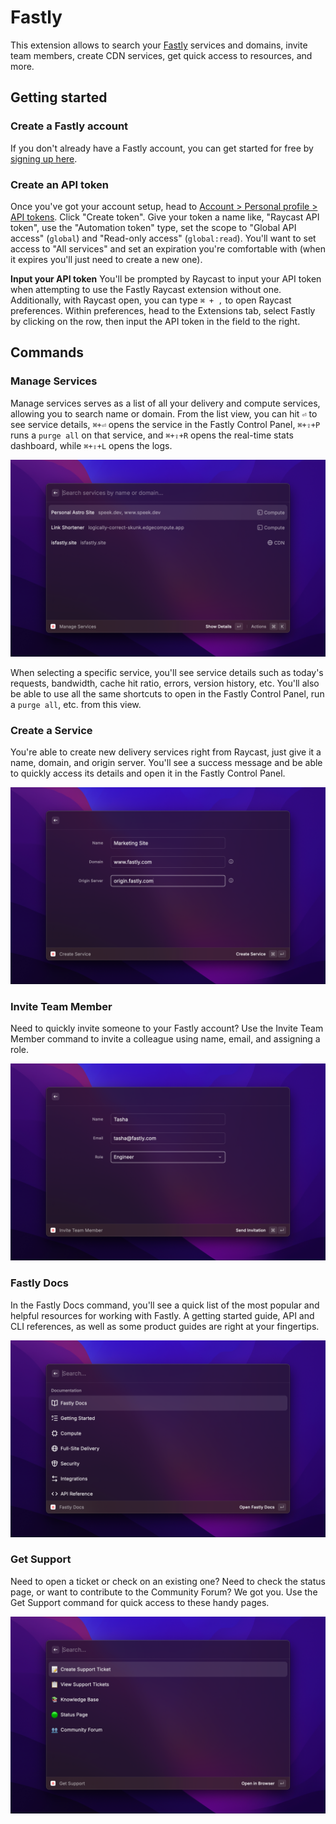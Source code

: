 # Fastly

This extension allows to search your [Fastly](https://www.fastly.com) services and domains, invite team members, create CDN services, get quick access to resources, and more.

## Getting started

### Create a Fastly account

If you don't already have a Fastly account, you can get started for free by [signing up here](https://fastly.com/signup).

### Create an API token

Once you've got your account setup, head to [Account > Personal profile > API tokens](https://manage.fastly.com/account/personal/tokens). Click "Create token". Give your token a name like, "Raycast API token", use the "Automation token" type, set the scope to "Global API access" (`global`) and "Read-only access" (`global:read`). You'll want to set access to "All services" and set an expiration you're comfortable with (when it expires you'll just need to create a new one).

**Input your API token**
You'll be prompted by Raycast to input your API token when attempting to use the Fastly Raycast extension without one. Additionally, with Raycast open, you can type `⌘ + ,` to open Raycast preferences. Within preferences, head to the Extensions tab, select Fastly by clicking on the row, then input the API token in the field to the right.

## Commands

### Manage Services

Manage services serves as a list of all your delivery and compute services, allowing you to search name or domain. From the list view, you can hit `⏎` to see service details, `⌘+⏎` opens the service in the Fastly Control Panel, `⌘+⇪+P` runs a `purge all` on that service, and `⌘+⇪+R` opens the real-time stats dashboard, while `⌘+⇪+L` opens the logs.

![screenshot of the manage services command](./metadata/fastly-1.png)

When selecting a specific service, you'll see service details such as today's requests, bandwidth, cache hit ratio, errors, version history, etc. You'll also be able to use all the same shortcuts to open in the Fastly Control Panel, run a `purge all`, etc. from this view.

### Create a Service

You're able to create new delivery services right from Raycast, just give it a name, domain, and origin server. You'll see a success message and be able to quickly access its details and open it in the Fastly Control Panel.

![screenshot of the create a service command](./metadata/fastly-4.png)

### Invite Team Member

Need to quickly invite someone to your Fastly account? Use the Invite Team Member command to invite a colleague using name, email, and assigning a role.

![screenshot of the create a service command](./metadata/fastly-3.png)

### Fastly Docs

In the Fastly Docs command, you'll see a quick list of the most popular and helpful resources for working with Fastly. A getting started guide, API and CLI references, as well as some product guides are right at your fingertips.

![screenshot of the create a service command](./metadata/fastly-5.png)

### Get Support

Need to open a ticket or check on an existing one? Need to check the status page, or want to contribute to the Community Forum? We got you. Use the Get Support command for quick access to these handy pages.

![screenshot of the create a service command](./metadata/fastly-6.png)
